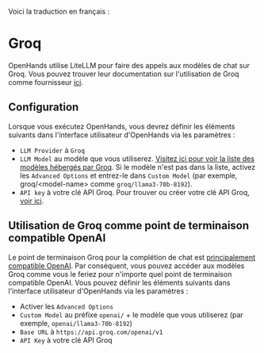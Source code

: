 Voici la traduction en français :

# Groq

OpenHands utilise LiteLLM pour faire des appels aux modèles de chat sur Groq. Vous pouvez trouver leur documentation sur l'utilisation de Groq comme fournisseur [ici](https://docs.litellm.ai/docs/providers/groq).

## Configuration

Lorsque vous exécutez OpenHands, vous devrez définir les éléments suivants dans l'interface utilisateur d'OpenHands via les paramètres :
* `LLM Provider` à `Groq`
* `LLM Model` au modèle que vous utiliserez. [Visitez ici pour voir la liste des modèles hébergés par Groq](https://console.groq.com/docs/models). Si le modèle n'est pas dans la liste, activez les `Advanced Options` et entrez-le dans `Custom Model` (par exemple, groq/&lt;model-name&gt; comme `groq/llama3-70b-8192`).
* `API key` à votre clé API Groq. Pour trouver ou créer votre clé API Groq, [voir ici](https://console.groq.com/keys).



## Utilisation de Groq comme point de terminaison compatible OpenAI

Le point de terminaison Groq pour la complétion de chat est [principalement compatible OpenAI](https://console.groq.com/docs/openai). Par conséquent, vous pouvez accéder aux modèles Groq comme vous le feriez pour n'importe quel point de terminaison compatible OpenAI. Vous pouvez définir les éléments suivants dans l'interface utilisateur d'OpenHands via les paramètres :
* Activer les `Advanced Options`
* `Custom Model` au préfixe `openai/` + le modèle que vous utiliserez (par exemple, `openai/llama3-70b-8192`)
* `Base URL` à `https://api.groq.com/openai/v1`
* `API Key` à votre clé API Groq
